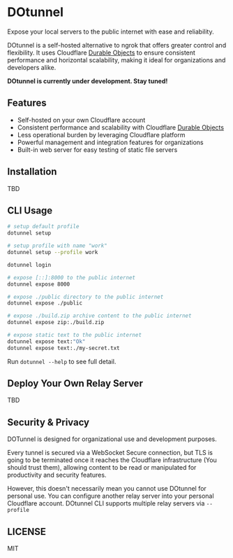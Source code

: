 # DOtunnel

Expose your local servers to the public internet with ease and reliability.

DOtunnel is a self-hosted alternative to ngrok that offers greater control and flexibility. It uses Cloudflare [Durable Objects] to ensure consistent performance and horizontal scalability, making it ideal for organizations and developers alike.

**DOtunnel is currently under development. Stay tuned!**

## Features

- Self-hosted on your own Cloudflare account
- Consistent performance and scalability with Cloudflare [Durable Objects]
- Less operational burden by leveraging Cloudflare platform
- Powerful management and integration features for organizations
- Built-in web server for easy testing of static file servers

## Installation

TBD

## CLI Usage

```sh
# setup default profile
dotunnel setup

# setup profile with name "work"
dotunnel setup --profile work
```

```sh
dotunnel login
```

```sh
# expose [::]:8000 to the public internet
dotunnel expose 8000

# expose ./public directory to the public internet
dotunnel expose ./public

# expose ./build.zip archive content to the public internet
dotunnel expose zip:./build.zip

# expose static text to the public internet
dotunnel expose text:"Ok"
dotunnel expose text:./my-secret.txt
```

Run `dotunnel --help` to see full detail.

## Deploy Your Own Relay Server

TBD

## Security & Privacy

DOTunnel is designed for organizational use and development purposes.

Every tunnel is secured via a WebSocket Secure connection, but TLS is going to be terminated once it reaches the Cloudflare infrastructure (You should trust them), allowing content to be read or manipulated for productivity and security features.

However, this doesn't necessarily mean you cannot use DOtunnel for personal use. You can configure another relay server into your personal Cloudflare account. DOtunnel CLI supports multiple relay servers via `--profile`

## LICENSE

MIT

[Durable Objects]: https://developers.cloudflare.com/durable-objects/
